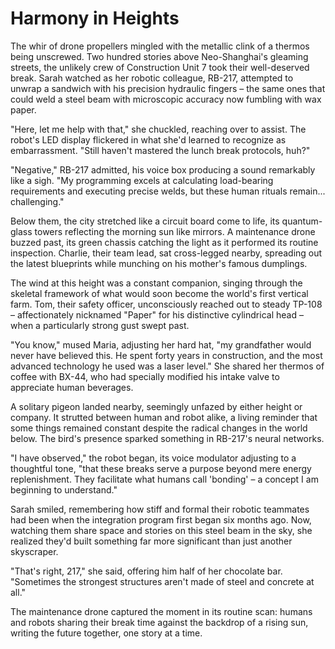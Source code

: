 # Harmony in Heights

The whir of drone propellers mingled with the metallic clink of a thermos being unscrewed. Two hundred stories above Neo-Shanghai's gleaming streets, the unlikely crew of Construction Unit 7 took their well-deserved break. Sarah watched as her robotic colleague, RB-217, attempted to unwrap a sandwich with his precision hydraulic fingers – the same ones that could weld a steel beam with microscopic accuracy now fumbling with wax paper.

"Here, let me help with that," she chuckled, reaching over to assist. The robot's LED display flickered in what she'd learned to recognize as embarrassment. "Still haven't mastered the lunch break protocols, huh?"

"Negative," RB-217 admitted, his voice box producing a sound remarkably like a sigh. "My programming excels at calculating load-bearing requirements and executing precise welds, but these human rituals remain... challenging."

Below them, the city stretched like a circuit board come to life, its quantum-glass towers reflecting the morning sun like mirrors. A maintenance drone buzzed past, its green chassis catching the light as it performed its routine inspection. Charlie, their team lead, sat cross-legged nearby, spreading out the latest blueprints while munching on his mother's famous dumplings.

The wind at this height was a constant companion, singing through the skeletal framework of what would soon become the world's first vertical farm. Tom, their safety officer, unconsciously reached out to steady TP-108 – affectionately nicknamed "Paper" for his distinctive cylindrical head – when a particularly strong gust swept past.

"You know," mused Maria, adjusting her hard hat, "my grandfather would never have believed this. He spent forty years in construction, and the most advanced technology he used was a laser level." She shared her thermos of coffee with BX-44, who had specially modified his intake valve to appreciate human beverages.

A solitary pigeon landed nearby, seemingly unfazed by either height or company. It strutted between human and robot alike, a living reminder that some things remained constant despite the radical changes in the world below. The bird's presence sparked something in RB-217's neural networks.

"I have observed," the robot began, its voice modulator adjusting to a thoughtful tone, "that these breaks serve a purpose beyond mere energy replenishment. They facilitate what humans call 'bonding' – a concept I am beginning to understand."

Sarah smiled, remembering how stiff and formal their robotic teammates had been when the integration program first began six months ago. Now, watching them share space and stories on this steel beam in the sky, she realized they'd built something far more significant than just another skyscraper.

"That's right, 217," she said, offering him half of her chocolate bar. "Sometimes the strongest structures aren't made of steel and concrete at all."

The maintenance drone captured the moment in its routine scan: humans and robots sharing their break time against the backdrop of a rising sun, writing the future together, one story at a time.
